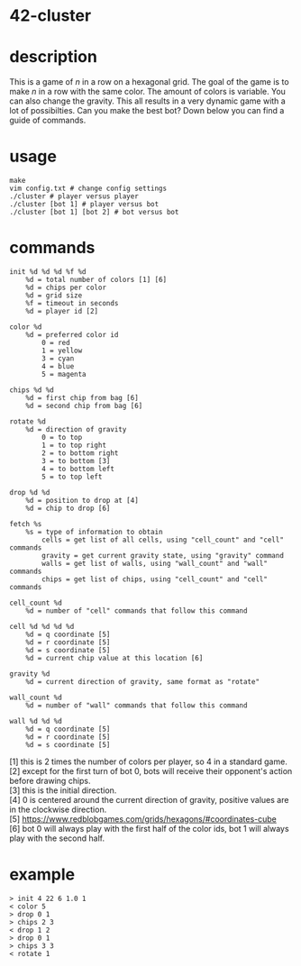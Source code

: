 # 42-cluster

# description

This is a game of *n* in a row on a hexagonal grid. The goal of the game is to make *n* in a row with the same color. The amount of colors is variable. You can also change the gravity. This all results in a very dynamic game with a lot of possibilties. Can you make the best bot? Down below you can find a guide of commands.

# usage

	make
	vim config.txt # change config settings
	./cluster # player versus player
	./cluster [bot 1] # player versus bot
	./cluster [bot 1] [bot 2] # bot versus bot

# commands

	init %d %d %d %f %d
		%d = total number of colors [1] [6]
		%d = chips per color
		%d = grid size
		%f = timeout in seconds
		%d = player id [2]

	color %d
		%d = preferred color id
			0 = red
			1 = yellow
			3 = cyan
			4 = blue
			5 = magenta
	
	chips %d %d
		%d = first chip from bag [6]
		%d = second chip from bag [6]

	rotate %d
		%d = direction of gravity
			0 = to top
			1 = to top right
			2 = to bottom right
			3 = to bottom [3]
			4 = to bottom left
			5 = to top left

	drop %d %d
		%d = position to drop at [4]
		%d = chip to drop [6]

	fetch %s
		%s = type of information to obtain
			cells = get list of all cells, using "cell_count" and "cell" commands
			gravity = get current gravity state, using "gravity" command
			walls = get list of walls, using "wall_count" and "wall" commands
			chips = get list of chips, using "cell_count" and "cell" commands

	cell_count %d
		%d = number of "cell" commands that follow this command

	cell %d %d %d %d
		%d = q coordinate [5]
		%d = r coordinate [5]
		%d = s coordinate [5]
		%d = current chip value at this location [6]
	
	gravity %d
		%d = current direction of gravity, same format as "rotate"
	
	wall_count %d
		%d = number of "wall" commands that follow this command

	wall %d %d %d
		%d = q coordinate [5]
		%d = r coordinate [5]
		%d = s coordinate [5]

[1] this is 2 times the number of colors per player, so 4 in a standard game.  
[2] except for the first turn of bot 0, bots will receive their opponent's action before drawing chips.  
[3] this is the initial direction.  
[4] 0 is centered around the current direction of gravity, positive values are in the clockwise direction.  
[5] https://www.redblobgames.com/grids/hexagons/#coordinates-cube  
[6] bot 0 will always play with the first half of the color ids, bot 1 will always play with the second half.  

# example

	> init 4 22 6 1.0 1
	< color 5
	> drop 0 1
	> chips 2 3
	< drop 1 2
	> drop 0 1
	> chips 3 3
	< rotate 1

